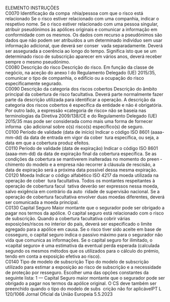  
ELEMENTO  INSTRUÇÕES  
C0070  Identificação da compa ­
nhia/pessoa com que o risco 
está relacionado  Se o risco estiver relacionado com uma companhia, indicar o respetivo nome. 
Se o risco estiver relacionado com uma pessoa singular, atribuir pseudónimos às 
apólices originais e comunicar a informação em conformidade com os mesmos. 
Os dados com recurso a pseudónimos são dados que não podem ser atribuídos a 
um determinado indivíduo sem usar informação adicional, que deverá ser conser ­
vada separadamente. Deverá ser assegurada a coerência ao longo do tempo. 
Significa isto que se um determinado risco de subscrição aparecer em vários anos, 
deverá receber sempre o mesmo pseudónimo.  
C0080  Descrição do risco  Descrição do risco. Em função da classe de negócio, na aceção do anexo I do 
Regulamento Delegado (UE) 2015/35, comunicar o tipo de companhia, o edifício 
ou a ocupação do risco especificamente segurado.  
C0090  Descrição da categoria dos 
riscos cobertos  Descrição do âmbito principal da cobertura de risco facultativa. Deverá parte 
normalmente fazer parte da descrição utilizada para identificar a operação. 
A descrição da categoria dos riscos cobertos é específica da entidade e não é 
obrigatória. Por outro lado, a expressão «categoria de risco» não se baseia nas 
terminologias da Diretiva 2009/138/CE e do Regulamento Delegado (UE) 
2015/35 mas pode ser considerada como mais uma forma de fornecer informa ­
ção adicional sobre o(s) risco(s) específico(s) de seguro.  
C0100  Período de validade (data de 
início)  Indicar o código ISO 8601 (aaaa-mm-dd) da data de entrada em vigor da cober ­
tura específica, ou seja, a data em que a cobertura produz efeitos.  
C0110  Período de validade (data de 
expiração)  Indicar o código ISO 8601 (aaaa-mm-dd) da data de expiração final da cobertura 
específica. 
Se as condições da cobertura se mantiverem inalteradas no momento do preen ­
chimento do modelo e a empresa não recorrer à cláusula de rescisão, a data de 
expiração será a próxima data possível dessa mesma expiração.  
C0120  Moeda  Indicar o código alfabético ISO 4217 da moeda utilizada na operação de cober ­
tura facultativa. Todos os montantes respeitantes à operação de cobertura facul ­
tativa deverão ser expressos nessa moeda, salvo exigência em contrário da auto ­
ridade de supervisão nacional. Se a operação de cobertura facultativa envolver 
duas moedas diferentes, deverá ser comunicada a moeda principal.  
C0130  Capital Seguro  Maior montante que o segurador pode ser obrigado a pagar nos termos da 
apólice. O capital seguro está relacionado com o risco de subscrição. Quando a 
cobertura facultativa cobrir várias exposições/riscos no interior do país, deverá ser 
especificado o limite agregado para a apólice em causa. Se o risco tiver sido aceite 
em base de cosseguro, o capital seguro indica o passivo máximo para o segurador 
não vida que comunica as informações. 
Se o capital seguro for ilimitado, o «capital seguro» é uma estimativa da eventual 
perda esperada (calculada segundo os mesmos métodos que os utilizados para o 
cálculo do prémio, tendo em conta a exposição efetiva ao risco).  
C0140  Tipo de modelo de subscrição  Tipo do modelo de subscrição utilizado para estimar a exposição ao risco de 
subscrição e a necessidade de proteção por resseguro. Escolher uma das opções 
constantes da seguinte lista: 
1 — Capital Seguro 
maior montante que o segurador pode ser obrigado a pagar nos termos da apólice 
original. O CS deve também ser preenchido quando o tipo do modelo de subs ­
crição não for aplicávelPT  L 120/1066 Jornal Oficial da União Europeia 5.5.2023